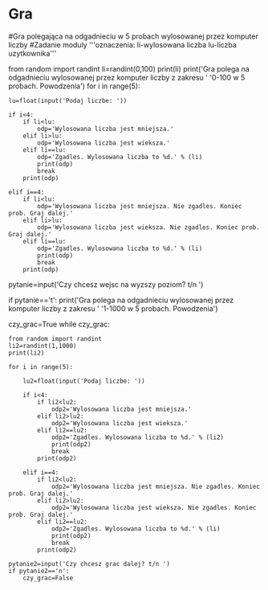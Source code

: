 # Gra
#Gra polegająca na odgadnieciu w 5 probach wylosowanej przez komputer liczby
#Zadanie moduly
'''oznaczenia:
li-wylosowana liczba
lu-liczba uzytkownika'''

from random import randint
li=randint(0,100)
print(li)
print('Gra polega na odgadnieciu wylosowanej przez komputer liczby z zakresu '
      '0-100 w 5 probach. Powodzenia')
for i in range(5):
    
    lu=float(input('Podaj liczbe: '))
    
    if i<4:
        if li<lu:
            odp='Wylosowana liczba jest mniejsza.'
        elif li>lu:
            odp='Wylosowana liczba jest wieksza.'
        elif li==lu:
            odp='Zgadles. Wylosowana liczba to %d.' % (li)
            print(odp)
            break
        print(odp)
        
    elif i==4:
        if li<lu:
            odp='Wylosowana liczba jest mniejsza. Nie zgadles. Koniec prob. Graj dalej.'
        elif li>lu:
            odp='Wylosowana liczba jest wieksza. Nie zgadles. Koniec prob. Graj dalej.'
        elif li==lu:
            odp='Zgadles. Wylosowana liczba to %d.' % (li)
            print(odp)
            break
        print(odp)
        
pytanie=input('Czy chcesz wejsc na wyzszy poziom? t/n ')
    
if pytanie=='t':
    print('Gra polega na odgadnieciu wylosowanej przez komputer liczby z zakresu '
    '1-1000 w 5 probach. Powodzenia')

czy_grac=True
while czy_grac:
      
    from random import randint
    li2=randint(1,1000)
    print(li2)

    for i in range(5):
    
        lu2=float(input('Podaj liczbe: '))
            
        if i<4:
            if li2<lu2:
                odp2='Wylosowana liczba jest mniejsza.'
            elif li2>lu2:
                odp2='Wylosowana liczba jest wieksza.'
            elif li2==lu2:
                odp2='Zgadles. Wylosowana liczba to %d.' % (li2)
                print(odp2)
                break
            print(odp2)
                
        elif i==4:
            if li2<lu2:
                odp2='Wylosowana liczba jest mniejsza. Nie zgadles. Koniec prob. Graj dalej.'
            elif li2>lu2:
                odp2='Wylosowana liczba jest wieksza. Nie zgadles. Koniec prob. Graj dalej.'
            elif li2==lu2:
                odp2='Zgadles. Wylosowana liczba to %d.' % (li)
                print(odp2)
                break
            print(odp2)

    pytanie2=input('Czy chcesz grac dalej? t/n ')
    if pytanie2=='n':
        czy_grac=False
